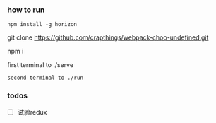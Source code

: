 ### how to run

	npm install -g horizon

  git clone https://github.com/crapthings/webpack-choo-undefined.git

  npm i

  first terminal to ./serve

	second terminal to ./run

### todos

- [ ] 试验redux

